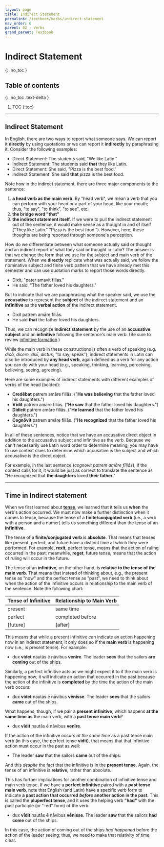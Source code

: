 ```yaml
---
layout: page
title: Indirect Statement
permalink: /textbook/verbs/indirect-statement
nav_order: 6
parent: 02 - Verbs
grand_parent: Textbook
---
```


# Indirect Statement
{: .no_toc }

## Table of contents
{: .no_toc .text-delta }

1. TOC
{:toc}

***

## Indirect Statement

In English, there are two ways to report what someone says. We can report it **directly** by using quotations or we can report it **indirectly** by paraphrasing it. Consider the following examples:

- Direct Statement: The students said, "We like Latin."
- Indirect Statement: The students said **that** they like Latin.
- Direct Statement: She said, "Pizza is the best food."
- Indirect Statement: She said **that** pizza is the best food.

Note how in the indirect statement, there are three major components to the sentence:

1. **a head verb as the main verb**. By "head verb", we mean a verb that you can perform with your head or a part of your head, like your mouth; thus, "to say", "to think", "to see", etc.
2. **the bridge word "that"**
3. **the indirect statement itself**. If we were to pull the indirect statement out of the sentence, it would make sense as a thought in and of itself ("They like Latin." "Pizza is the best food."). However, here, these thoughts are being reported through someone's perception.

How do we differentiate between what someone actually said or thought and an indirect report of what they said or thought in Latin? The answer is that we change the form that we use for the subject and main verb of the statement. When we **directly** replicate what was actually said, we follow the nominative subject and finite verb pattern that we have already met this semester and can use quotation marks to report those words directly.

- Dixit, "pater amavit filias."
- He said, "The father loved his daughters."

But to indicate that we are paraphrasing what the speaker said, we use the **accusative** to represent the **subject** of the indirect statement and an **infinitive** as the **verbal action** of the indirect statement.

- Dixit patrem amāre filiās.
- He said **that** the father loved his daughters.

Thus, we can recognize **indirect statement** by the use of an **accusative subject** and an **infinitive** following the sentence's main verb. (Be sure to review [infinitive formation](infinitives).)

While the main verb in these constructions is often a verb of speaking (e.g. *dicō, dicere, dixī, dictus*, "to say, speak"), indirect statements in Latin can also be introduced by **any head verb**, again defined as a verb for any action you can do with your head (e.g., speaking, thinking, learning, perceiving, believing, seeing, agreeing).

Here are some examples of indirect statements with different examples of verbs of the head (bolded):

- **Credēbat** patrem amāre filiās. ("**He was believing** that the father loved his daughters.")
- **Vīdit** patrem amāre filiās. ("**He saw** that the father loved his daughters.")
- **Didicit** patrem amāre filiās. ("**He learned** that the father loved his daughters.")
- **Cognōvit** patrem amāre filiās. ("**He recognized** that the father loved his daughters.")

In all of these sentences, notice that we have an accusative direct object in addition to the accusative subject and infinitive as the verb. Because we can't necessarily use Latin word order to determine meaning, you may have to use context clues to determine which accusative is the subject and which accusative is the direct object.

For example, in the last sentence (*cognovit patrem amāre fīliās*), if the context calls for it, it would be just as correct to translate the sentence as "He recognized that **the daughters** loved **their father**."

***

## Time in Indirect statement

When we first learned about [**tense**](../substantives/verbs-overview#verb-aspects), we learned that it tells us **when** the verb's action occurred. We must now make a further distinction when it comes to tense, because the tense of a **finite/conjugated verb** (i.e., a verb with a person and a numer) tells us something different than the tense of an **infinitive**.

The tense of a **finite/conjugated verb** is **absolute**. That means that tenses like present, perfect, and future have a distinct time at which they were performed. For example, **rexit**, perfect tense, means that the action of ruling occurred in the past; meanwhile, **reget**, future tense, means that the action of ruling will occur in the future.

The tense of an **infinitive**, on the other hand, is **relative to the tense of the main verb**. That means that instead of thinking about, e.g., the present tense as "now" and the perfect tense as "past", we need to think about when the action of the infinitive occurs in relationship to the main verb of the sentence. Note the following chart:

| **Tense of Infinitive** | **Relationship to Main Verb** |
| --- | --- |
| present | same time |
| perfect | completed before |
| [future] | [after] |

This means that while a present infinitive can indicate an action happening now in an indirect statement, it only does so if the **main verb** is happening now (i.e., is present tense). For example:

* dux **videt** nautās ē nāvibus **venīre**. The leader **sees** that the sailors **are coming** out of the ships.

Similarly, a perfect infinitive acts as we might expect it to if the main verb is happening now; it will indicate an action that occurred in the past because the action of the infinitive is **completed** by the time the action of the main verb occurs:

* dux **videt** nautās ē nāvibus **vēnisse**. The leader **sees** that the sailors **came** out of the ships.

What happens, though, if we pair a **present infinitive**, which happens **at the same time as** the main verb, with a **past tense main verb**?

* dux **vīdit** nautās ē nāvibus **venīre**.

If the action of the infinitive occurs *at the same time* as a past tense main verb (in this case, the perfect tense **vīdit**), that means that that infinitive action must occur in the past as well:

* The leader **saw** that the sailors **came** out of the ships.

And this *despite* the fact that the infinitive is in the **present tense**. Again, the tense of an infinitive is **relative**, rather than absolute.

This has further implications for another combination of infinitive tense and main verb tense. If we have a **perfect infinitive** paired with a **past tense main verb**, note that English (and Latin) have a specific verb form to indicate **a past action that occurred** ***before*** **another action in the past**. This is called the **pluperfect tense**, and it uses the helping verb **"had"** with the past participle (or "-ed" form) of the verb:

* dux **vīdit** nautās ē nāvibus **vēnisse**. The leader **saw** that the sailors **had come** out of the ships.

In this case, the action of coming out of the ships *had happened* before the action of the leader seeing; thus, we need to make that relativity of time clear.